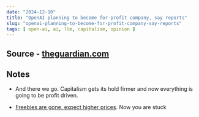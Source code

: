 ```yaml
---
date: "2024-12-10"
title: "OpenAI planning to become for-profit company, say reports"
slug: "openai-planning-to-become-for-profit-company-say-reports"
tags: [ open-ai, ai, llm, capitalism, opinion ]
---
```




## Source - [theguardian.com][1]

## Notes
* And there we go. Capitalism gets its hold firmer and now everything is going to be profit driven.
* [Freebies are gone, expect higher prices][2]. Now you are stuck



   [1]: https://archive.ph/20240926151057/https://www.theguardian.com/technology/2024/sep/26/openai-planning-to-become-for-profit-company-say-reports
   [2]: https://simonwillison.net/2024/Sep/28/mike-isaac-and-erin-griffith/
